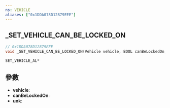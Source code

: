 ```yaml
---
ns: VEHICLE
aliases: ["0x1DDA078D12879EEE"]
---
```

## _SET_VEHICLE_CAN_BE_LOCKED_ON

```c
// 0x1DDA078D12879EEE
void _SET_VEHICLE_CAN_BE_LOCKED_ON(Vehicle vehicle, BOOL canBeLockedOn, BOOL unk);
```

```
SET_VEHICLE_AL*
```

## 參數
* **vehicle**: 
* **canBeLockedOn**: 
* **unk**: 

